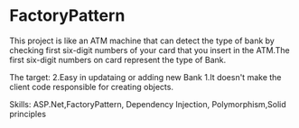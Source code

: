 # FactoryPattern

This project is like an ATM machine that can detect the type of bank by checking first six-digit numbers
of your card that you insert in the ATM.The first six-digit numbers on card represent the type of Bank.


The target: 
2.Easy in updataing or adding new Bank
1.It doesn't make the client code responsible for creating objects.

Skills: ASP.Net,FactoryPattern, Dependency Injection, Polymorphism,Solid principles





 
